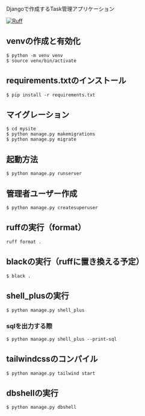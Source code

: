 Djangoで作成するTask管理アプリケーション

[![Ruff](https://img.shields.io/endpoint?url=https://raw.githubusercontent.com/astral-sh/ruff/main/assets/badge/v2.json)](https://github.com/astral-sh/ruff)

## venvの作成と有効化
```shell
$ python -m venv venv
$ source venv/bin/activate
```

## requirements.txtのインストール
```shell
$ pip install -r requirements.txt
```

## マイグレーション
```shell
$ cd mysite
$ python manage.py makemigrations
$ python manage.py migrate
```

## 起動方法
```shell
$ python manage.py runserver
```

## 管理者ユーザー作成
```shell
$ python manage.py createsuperuser
```

## ruffの実行（format）
```shell
ruff format .
```

## blackの実行（ruffに置き換える予定）
```shell
$ black .
```

## shell_plusの実行
```shell
$ python manage.py shell_plus
```

### sqlを出力する際
```shell
$ python manage.py shell_plus --print-sql
```

## tailwindcssのコンパイル
```shell
$ python manage.py tailwind start
```

## dbshellの実行
```shell
$ python manage.py dbshell
```
